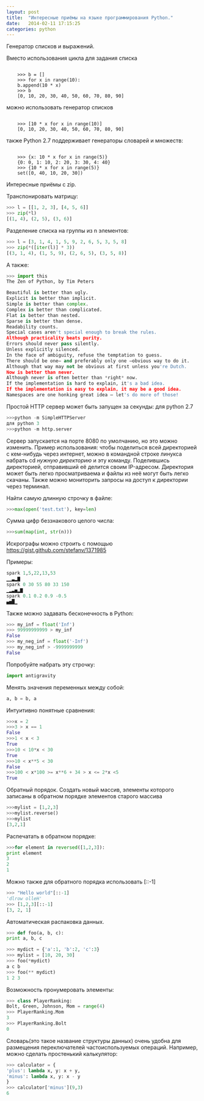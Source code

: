 ```yaml
---
layout: post
title:  "Интересные приёмы на языке программирования Python."
date:   2014-02-11 17:15:25
categories: python
---
```


Генератор списков и выражений.

Вместо использования цикла для задания списка

<code class="python">
    >>> b = []
    >>> for x in range(10):
    b.append(10 * x)
    >>> b
    [0, 10, 20, 30, 40, 50, 60, 70, 80, 90]
</code>

можно использовать генератор списков

<code class="python">
    >>> [10 * x for x in range(10)]
    [0, 10, 20, 30, 40, 50, 60, 70, 80, 90]
</code>

также Python 2.7 поддерживает генераторы словарей и множеств:

<code>
    >>> {x: 10 * x for x in range(5)}
    {0: 0, 1: 10, 2: 20, 3: 30, 4: 40}
    >>> {10 * x for x in range(5)}
    set([0, 40, 10, 20, 30])
</code>

Интересные приёмы с zip.

Транспонировать матрицу:
```python
>>> l = [­[1, 2, 3], [4, 5, 6]]
>>> zip(*l)
[(1, 4), (2, 5), (3, 6)]
```
Разделение списка на группы из n элементов:
```python
>>> l = [3, 1, 4, 1, 5, 9, 2, 6, 5, 3, 5, 8]
>>> zip(*([iter(l)] * 3))
[(3, 1, 4), (1, 5, 9), (2, 6, 5), (3, 5, 8)]
```
А также:
```python
>>> import this
The Zen of Python, by Tim Peters

Beautiful is better than ugly.
Explicit is better than implicit.
Simple is better than complex.
Complex is better than complicated.
Flat is better than nested.
Sparse is better than dense.
Readability counts.
Special cases aren't special enough to break the rules.
Although practicality beats purity.
Errors should never pass silently.
Unless explicitly silenced.
In the face of ambiguity, refuse the temptation to guess.
There should be one— and preferably only one —obvious way to do it.
Although that way may not be obvious at first unless you're Dutch.
Now is better than never.
Although never is often better than *right* now.
If the implementation is hard to explain, it's a bad idea.
If the implementation is easy to explain, it may be a good idea.
Namespaces are one honking great idea — let's do more of those!
```
Простой HTTP сервер может быть запущен за секунды:
для python 2.7
```python
>>>python -m SimpleHTTPServer
для python 3
>>>python -m http.server
```
Сервер запускается на порте 8080 по умолчанию, но это можно изменить. Пример использования: чтобы поделиться всей директорией с кем-нибудь через интернет, можно в командной строке линукса набрать cd *нужную директорию* и эту команду. Поделившись директорией, отправивший её делится своим IP-адресом. Директория может быть легко просматриваема и файлы из неё могут быть легко скачаны. Также можно мониторить запросы на доступ к директории через терминал.

Найти самую длинную строчку в файле:
```python
>>>max(open('test.txt'), key=len)
```
Сумма цифр беззнакового целого числа:
```python
>>>sum(map(int, str(n)))
```
Искрографы можно строить с помощью https://gist.github.com/stefanv/1371985

Примеры:
```python
spark 1,5,22,13,53
▁▁▃▂▇
spark 0 30 55 80 33 150 
▁▂▃▅▂▇
spark 0.1 0.2 0.9 -0.5
▄▅█▁
```
Также можно задавать бесконечность в Python:
```python
>>> my_inf = float('Inf')
>>> 99999999999 > my_inf
False
>>> my_neg_inf = float('-Inf')
>>> my_neg_inf > -9999999999
False
```
Попробуйте набрать эту строчку:
```python
import antigravity
```
Менять значения переменных между собой:
```python
a, b = b, a
```
Интуитивно понятные сравнения:
```python
>>>x = 2
>>>3 > x == 1
False
>>>1 < x < 3
True
>>>10 < 10*x < 30 
True
>>>10 < x**5 < 30 
False
>>>100 < x*100 >= x**6 + 34 > x <= 2*x <5
True
```
Обратный порядок.
Создать новый массив, элементы которого записаны в обратном порядке элементов старого массива
```python
>>>mylist = [1,2,3]
>>>mylist.reverse()
>>>mylist
[3,2,1]
```
Распечатать в обратном порядке:
```python
>>>for element in reversed([1,2,3]): 
print element
3
2
1
```
Можно также для обратного порядка использовать [::-1]
```python
>>> "Hello world"[::-1]
'dlrow olleH'
>>> [1,2,3][::-1]
[3, 2, 1]
```
Автоматическая распаковка данных.
```python
>>> def foo(a, b, c):
print a, b, c

>>> mydict = {'a':1, 'b':2, 'c':3}
>>> mylist = [10, 20, 30]
>>> foo(*mydict)
a c b
>>> foo(** mydict)
1 2 3
```
Возможность пронумеровать элементы:
```python
>>> class PlayerRanking:
Bolt, Green, Johnson, Mom = range(4) 
>>> PlayerRanking.Mom
3
>>> PlayerRanking.Bolt
0
```
Словарь(это такое название структуры данных) очень удобна для размещения переключателей частоиспользуемых операций. Например, можно сделать простенький калькулятор:
```python
>>> calculator = {
'plus': lambda x, y: x + y,
'minus': lambda x, y: x - y
}
>>> calculator['minus'](9,3)
6
```
